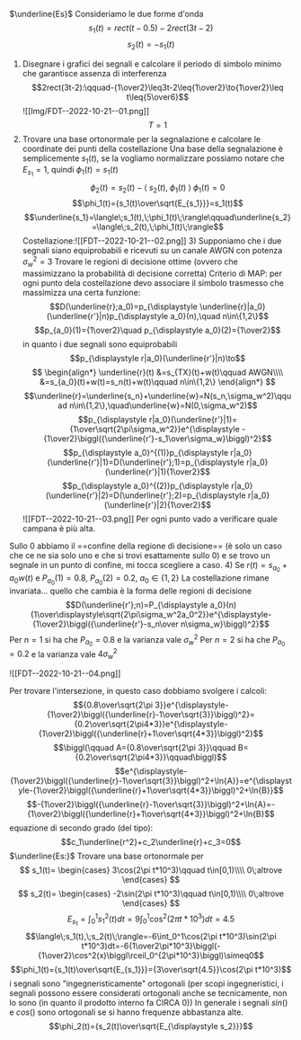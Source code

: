 $\underline{Es}$
Consideriamo le due forme d'onda $$s_1(t)=rect(t-0.5)-2rect(3t-2)$$
$$s_2(t)=-s_1(t)$$
1) Disegnare i grafici dei segnali e calcolare il periodo di simbolo minimo che garantisce assenza di interferenza
   $$2rect(3t-2):\qquad-{1\over2}\leq3t-2\leq{1\over2}\to{1\over2}\leq t\leq{5\over6}$$
   ![[Img/FDT--2022-10-21--01.png]]
   $$T=1$$
2) Trovare una base ortonormale per la segnalazione e calcolare le coordinate dei punti della costellazione
   Una base della segnalazione è semplicemente $s_1(t)$, se la vogliamo normalizzare possiamo notare che $E_{\displaystyle s_1}=1$, quindi $\phi_1(t)=s_1(t)$
   $$\phi_2(t)=s_2(t)-\langle\;s_2(t),\;\phi_1(t)\;\rangle\;\phi_1(t)=0$$
$$\phi_1(t)={s_1(t)\over\sqrt{E_{s_1}}}=s_1(t)$$
$$\underline{s_1}=\langle\;s_1(t),\;\phi_1(t)\;\rangle\qquad\underline{s_2}=\langle\;s_2(t),\;\phi_1(t)\;\rangle$$
   Costellazione:![[FDT--2022-10-21--02.png]]
   3) Supponiamo che i due segnali siano equiprobabili e ricevuti su un canale AWGN con potenza $\sigma_w^2=3$
      Trovare le regioni di decisione ottime (ovvero che massimizzano la probabilità di decisione corretta)
      Criterio di MAP: per ogni punto dela costellazione devo associare il simbolo trasmesso che massimizza una certa funzione:
$$D(\underline{r};a_0)=p_{\displaystyle \underline{r}|a_0}(\underline{r'}|n)p_{\displaystyle a_0}(n),\quad n\in\{1,2\}$$
$$p_{a_0}(1)={1\over2}\quad p_{\displaystyle a_0}(2)={1\over2}$$in quanto i due segnali sono equiprobabili
$$p_{\displaystyle r|a_0}(\underline{r'}|n)\to$$
$$
\begin{align*}
\underline{r}(t)
&=s_{TX}(t)+w(t)\qquad AWGN\\\\
&=s_{a_0}(t)+w(t)=s_n(t)+w(t)\qquad n\in\{1,2\}
\end{align*}
$$
$$\underline{r}=\underline{s_n}+\underline{w}=N(s_n,\sigma_w^2)\qquad n\in\{1,2\},\quad\underline{w}=N(0,\sigma_w^2)$$
$$p_{\displaystyle r|a_0}(\underline{r'}|1)={1\over\sqrt{2\pi\sigma_w^2}}e^{\displaystyle -{1\over2}\biggl({\underline{r'}-s_1\over\sigma_w}\biggl)^2}$$
$$p_{\displaystyle a_0}^{(1)}p_{\displaystyle r|a_0}(\underline{r'}|1)=D(\underline{r'};1)=p_{\displaystyle r|a_0}(\underline{r'}|1){1\over2}$$
$$p_{\displaystyle a_0}^{(2)}p_{\displaystyle r|a_0}(\underline{r'}|2)=D(\underline{r'};2)=p_{\displaystyle r|a_0}(\underline{r'}|2){1\over2}$$
![[FDT--2022-10-21--03.png]]
Per ogni punto vado a verificare quale campana è più alta.

Sullo 0 abbiamo il ==confine della regione di decisione== (è solo un caso che ce ne sia solo uno e che si trovi esattamente sullo 0) e se trovo un segnale in un punto di confine, mi tocca scegliere a caso.
4) Se $r(t)=s_{a_0}+a_0w(t)$ e $P_{a_0}(1)=0.8$, $P_{a_0}(2)=0.2$, $a_0\in\{1,2\}$
La costellazione rimane invariata... quello che cambia è la forma delle regioni di decisione
$$D(\underline{r'};n)=P_{\displaystyle a_0}(n){1\over\displaystyle\sqrt{2\pi\sigma_w^2a_0^2}}e^{\displaystyle-{1\over2}\biggl({\underline{r'}-s_n\over n\sigma_w}\biggl)^2}$$
Per $n=1$ si ha che $P_{\displaystyle a_0}=0.8$ e la varianza vale $\sigma_w^2$
Per $n=2$ si ha che $P_{\displaystyle a_0}=0.2$ e la varianza vale $4\sigma_w^2$

![[FDT--2022-10-21--04.png]]

Per trovare l'intersezione, in questo caso dobbiamo svolgere i calcoli:
$${0.8\over\sqrt{2\pi 3}}e^{\displaystyle-{1\over2}\biggl({\underline{r}-1\over\sqrt{3}}\biggl)^2}={0.2\over\sqrt{2\pi4*3}}e^{\displaystyle-{1\over2}\biggl({\underline{r}+1\over\sqrt{4*3}}\biggl)^2}$$
$$\biggl(\qquad A={0.8\over\sqrt{2\pi 3}}\qquad B={0.2\over\sqrt{2\pi4*3}}\qquad\biggl)$$
$$e^{\displaystyle-{1\over2}\biggl({\underline{r}-1\over\sqrt{3}}\biggl)^2+\ln{A}}=e^{\displaystyle-{1\over2}\biggl({\underline{r}+1\over\sqrt{4*3}}\biggl)^2+\ln{B}}$$
$$-{1\over2}\biggl({\underline{r}-1\over\sqrt{3}}\biggl)^2+\ln{A}=-{1\over2}\biggl({\underline{r}+1\over\sqrt{4*3}}\biggl)^2+\ln{B}$$
equazione di secondo grado (del tipo):
$$c_1\underline{r^2}+c_2\underline{r}+c_3=0$$
$\underline{Es:}$
Trovare una base ortonormale per
$$
s_1(t)=
\begin{cases}
3\cos(2\pi t*10^3)\qquad t\in[0,1)\\\\
0\;altrove
\end{cases}
$$
$$
s_2(t)=
\begin{cases}
-2\sin(2\pi t*10^3)\qquad t\in[0,1)\\\\
0\;altrove
\end{cases}
$$
$$E_{s_1}=\int_0^1s_1^2(t)dt=9\int_0^1\cos^2(2\pi t*10^3)dt=4.5$$
$$\langle\;s_1(t),\;s_2(t)\;\rangle=-6\int_0^1\cos(2\pi t*10^3)\sin(2\pi t*10^3)dt=-6{1\over2\pi*10^3}\biggl(-{1\over2}\cos^2(x)\biggl\rceil_0^{2\pi*10^3}\biggl)\simeq0$$
$$\phi_1(t)={s_1(t)\over\sqrt{E_{s_1}}}={3\over\sqrt{4.5}}\cos(2\pi t*10^3)$$
i segnali sono "ingegneristicamente" ortogonali (per scopi ingegneristici, i segnali possono essere considerati ortogonali anche se tecnicamente, non lo sono (in quanto il prodotto interno fa CIRCA 0))
In generale i segnali $sin()$ e $cos()$ sono ortogonali se si hanno frequenze abbastanza alte.
$$\phi_2(t)={s_2(t)\over\sqrt{E_{\displaystyle s_2}}}$$